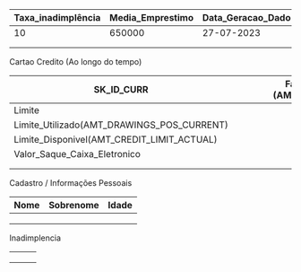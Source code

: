 | Taxa_inadimplência | Media_Emprestimo | Data_Geracao_Dado |
| ------------------ | ---------------- | ----------------- |
| 10                 | 650000           | 27-07-2023        |
|                    |                  |                   |
|                    |                  |                   |

Cartao Credito (Ao longo do tempo)

| SK_ID_CURR                                 |     |     |     |     | Fatura_Mes (AMT_BALANCE) |     |
| ------------------------------------------ | --- | --- | --- | --- | ------------------------ | --- |
| Limite                                     |     |     |     |     |                          |     |
| Limite_Utilizado(AMT_DRAWINGS_POS_CURRENT) |     |     |     |     |                          |     |
| Limite_Disponivel(AMT_CREDIT_LIMIT_ACTUAL) |     |     |     |     |                          |     |
| Valor_Saque_Caixa_Eletronico               |     |     |     |     |                          |     |
|                                            |     |     |     |     |                          |     |
|                                            |     |     |     |     |                          |     |

Cadastro / Informações Pessoais

| Nome | Sobrenome | Idade |
| ---- | --------- | ----- |
|      |           |       |
|      |           |       |
|      |           |       |

Inadimplencia

|     |     |     |
| --- | --- | --- |
|     |     |     |
|     |     |     |
|     |     |     |
